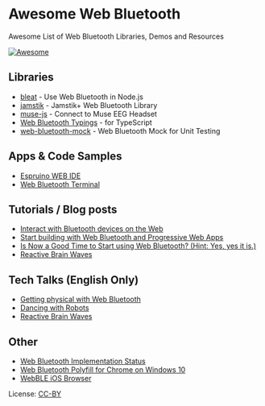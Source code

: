 # Awesome Web Bluetooth

Awesome List of Web Bluetooth Libraries, Demos and Resources

[![Awesome](https://awesome.re/badge.svg)](https://awesome.re)

## Libraries

* [bleat](https://www.npmjs.com/package/bleat) - Use Web Bluetooth in Node.js
* [jamstik](https://www.npmjs.com/package/jamstik) - Jamstik+ Web Bluetooth Library
* [muse-js](https://github.com/urish/muse-js) - Connect to Muse EEG Headset
* [Web Bluetooth Typings](https://www.npmjs.com/package/@types/web-bluetooth) - for TypeScript
* [web-bluetooth-mock](https://www.npmjs.com/package/web-bluetooth-mock) - Web Bluetooth Mock for Unit Testing

## Apps & Code Samples

* [Espruino WEB IDE](https://espruino.com/ide/)
* [Web Bluetooth Terminal](https://github.com/1oginov/Web-Bluetooth-Terminal)

## Tutorials / Blog posts

* [Interact with Bluetooth devices on the Web](https://developers.google.com/web/updates/2015/07/interact-with-ble-devices-on-the-web)
* [Start building with Web Bluetooth and Progressive Web Apps](https://medium.com/@urish/start-building-with-web-bluetooth-and-progressive-web-apps-6534835959a6)
* [Is Now a Good Time to Start using Web Bluetooth? (Hint: Yes, yes it is.)](https://medium.com/@urish/is-now-a-good-time-to-start-using-web-bluetooth-hint-yes-yes-it-is-99e998d7b9f6)
* [Reactive Brain Waves](https://medium.com/@urish/reactive-brain-waves-af07864bb7d4)

## Tech Talks (English Only)

* [Getting physical with Web Bluetooth](https://www.youtube.com/watch?v=qpDxQz_MkVY)
* [Dancing with Robots](https://www.youtube.com/watch?v=hEUpjnbzXO8)
* [Reactive Brain Waves](https://www.youtube.com/watch?v=F6fI28yFtNM)

## Other

* [Web Bluetooth Implementation Status](https://github.com/WebBluetoothCG/web-bluetooth/blob/master/implementation-status.md)
* [Web Bluetooth Polyfill for Chrome on Windows 10](https://github.com/urish/web-bluetooth-polyfill)
* [WebBLE iOS Browser](https://itunes.apple.com/us/app/webble/id1193531073)

License: [CC-BY](https://creativecommons.org/licenses/by/4.0/)
